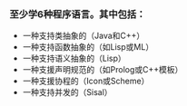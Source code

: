 ### 至少学6种程序语言。其中包括：
* 一种支持类抽象的（Java和C++）
* 一种支持函数抽象的（如Lisp或ML）
* 一种支持语义抽象的（Lisp）
* 一种支援声明规范的（如Prolog或C++模板）
* 一种支援协程的（Icon或Scheme）
* 一种支持并发的（Sisal）